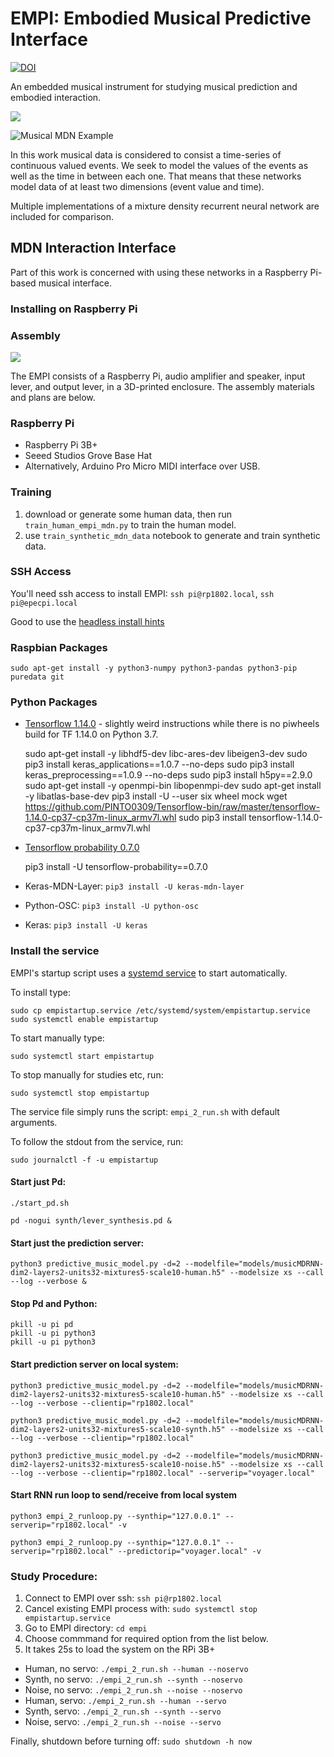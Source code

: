# EMPI: Embodied Musical Predictive Interface

[![DOI](https://zenodo.org/badge/DOI/10.5281/zenodo.3451730.svg)](https://doi.org/10.5281/zenodo.3451730)



An embedded musical instrument for studying musical prediction and embodied interaction.

<!-- <video src="https://giphy.com/gifs/KFoOINQn0moVJB8uUe/html5"></video> -->

![](https://media.giphy.com/media/KFoOINQn0moVJB8uUe/giphy.gif)

![Musical MDN Example](https://github.com/cpmpercussion/creative-mdns/raw/master/images/rnn_output.png)

In this work musical data is considered to consist a time-series of continuous valued events. We seek to model the values of the events as well as the time in between each one. That means that these networks model data of at least two dimensions (event value and time).

Multiple implementations of a mixture density recurrent neural network are included for comparison.

## MDN Interaction Interface

Part of this work is concerned with using these networks in a Raspberry Pi-based musical interface.

<!-- ![Musical Interface](https://github.com/cpmpercussion/creative-mdns/raw/master/images/rnn-interface.jpg) -->

### Installing on Raspberry Pi

### Assembly

![](https://media.giphy.com/media/KeKzvZvpjpWcKgXFzR/giphy.gif)

The EMPI consists of a Raspberry Pi, audio amplifier and speaker, input lever, and output lever, in a 3D-printed enclosure. The assembly materials and plans are below.

### Raspberry Pi

- Raspberry Pi 3B+
- Seeed Studios Grove Base Hat
- Alternatively, Arduino Pro Micro MIDI interface over USB.

### Training

1. download or generate some human data, then run `train_human_empi_mdn.py` to train the human model.
2. use `train_synthetic_mdn_data` notebook to generate and train synthetic data.

### SSH Access

You'll need ssh access to install EMPI: `ssh pi@rp1802.local`, `ssh pi@epecpi.local`

Good to use the [headless install hints](https://www.raspberrypi.org/documentation/configuration/wireless/headless.md)

### Raspbian Packages

	sudo apt-get install -y python3-numpy python3-pandas python3-pip puredata git

### Python Packages

- [Tensorflow 1.14.0](https://github.com/PINTO0309/Tensorflow-bin) - slightly weird instructions while there is no piwheels build for TF 1.14.0 on Python 3.7.

	sudo apt-get install -y libhdf5-dev libc-ares-dev libeigen3-dev
	sudo pip3 install keras_applications==1.0.7 --no-deps
	sudo pip3 install keras_preprocessing==1.0.9 --no-deps
	sudo pip3 install h5py==2.9.0
	sudo apt-get install -y openmpi-bin libopenmpi-dev
	sudo apt-get install -y libatlas-base-dev
	pip3 install -U --user six wheel mock
	wget https://github.com/PINTO0309/Tensorflow-bin/raw/master/tensorflow-1.14.0-cp37-cp37m-linux_armv7l.whl
	sudo pip3 install tensorflow-1.14.0-cp37-cp37m-linux_armv7l.whl

- [Tensorflow probability 0.7.0]()

	pip3 install -U tensorflow-probability==0.7.0

- Keras-MDN-Layer: `pip3 install -U keras-mdn-layer`
- Python-OSC: `pip3 install -U python-osc`
- Keras: `pip3 install -U keras`

### Install the service

EMPI's startup script uses a [systemd service](https://www.raspberrypi.org/documentation/linux/usage/systemd.md) to start automatically.

To install type:

	sudo cp empistartup.service /etc/systemd/system/empistartup.service
	sudo systemctl enable empistartup

To start manually type:

	sudo systemctl start empistartup

To stop manually for studies etc, run:

	sudo systemctl stop empistartup

The service file simply runs the script: `empi_2_run.sh` with default arguments.

To follow the stdout from the service, run:

	sudo journalctl -f -u empistartup

#### Start just Pd:

	./start_pd.sh 

	pd -nogui synth/lever_synthesis.pd &

#### Start just the prediction server:

	python3 predictive_music_model.py -d=2 --modelfile="models/musicMDRNN-dim2-layers2-units32-mixtures5-scale10-human.h5" --modelsize xs --call --log --verbose &

#### Stop Pd and Python:

	pkill -u pi pd
	pkill -u pi python3
	pkill -u pi python3

#### Start prediction server on local system:

	python3 predictive_music_model.py -d=2 --modelfile="models/musicMDRNN-dim2-layers2-units32-mixtures5-scale10-human.h5" --modelsize xs --call --log --verbose --clientip="rp1802.local"

	python3 predictive_music_model.py -d=2 --modelfile="models/musicMDRNN-dim2-layers2-units32-mixtures5-scale10-synth.h5" --modelsize xs --call --log --verbose --clientip="rp1802.local"

	python3 predictive_music_model.py -d=2 --modelfile="models/musicMDRNN-dim2-layers2-units32-mixtures5-scale10-noise.h5" --modelsize xs --call --log --verbose --clientip="rp1802.local" --serverip="voyager.local"

#### Start RNN run loop to send/receive from local system

	python3 empi_2_runloop.py --synthip="127.0.0.1" --serverip="rp1802.local" -v

	python3 empi_2_runloop.py --synthip="127.0.0.1" --serverip="rp1802.local" --predictorip="voyager.local" -v

### Study Procedure:

1. Connect to EMPI over ssh: `ssh pi@rp1802.local`
2. Cancel existing EMPI process with: `sudo systemctl stop empistartup.service`
3. Go to EMPI directory: `cd empi`
4. Choose commmand for required option from the list below.
5. It takes 25s to load the system on the RPi 3B+

- Human, no servo: `./empi_2_run.sh --human --noservo`
- Synth, no servo: `./empi_2_run.sh --synth --noservo`
- Noise, no servo: `./empi_2_run.sh --noise --noservo`
- Human, servo: `./empi_2_run.sh --human --servo`
- Synth, servo: `./empi_2_run.sh --synth --servo`
- Noise, servo: `./empi_2_run.sh --noise --servo`

Finally, shutdown before turning off: `sudo shutdown -h now`
